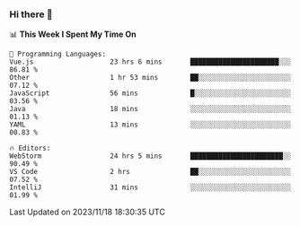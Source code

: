 ### Hi there 👋

<!--
**asdf12303116/asdf12303116** is a ✨ _special_ ✨ repository because its `README.md` (this file) appears on your GitHub profile.

Here are some ideas to get you started:

- 🔭 I’m currently working on ...
- 🌱 I’m currently learning ...
- 👯 I’m looking to collaborate on ...
- 🤔 I’m looking for help with ...
- 💬 Ask me about ...
- 📫 How to reach me: ...
- 😄 Pronouns: ...
- ⚡ Fun fact: ...
-->

<!--START_SECTION:waka-->
📊 **This Week I Spent My Time On** 

```text
💬 Programming Languages: 
Vue.js                   23 hrs 6 mins       ██████████████████████░░░   86.81 % 
Other                    1 hr 53 mins        ██░░░░░░░░░░░░░░░░░░░░░░░   07.12 % 
JavaScript               56 mins             █░░░░░░░░░░░░░░░░░░░░░░░░   03.56 % 
Java                     18 mins             ░░░░░░░░░░░░░░░░░░░░░░░░░   01.13 % 
YAML                     13 mins             ░░░░░░░░░░░░░░░░░░░░░░░░░   00.83 % 

🔥 Editors: 
WebStorm                 24 hrs 5 mins       ███████████████████████░░   90.49 % 
VS Code                  2 hrs               ██░░░░░░░░░░░░░░░░░░░░░░░   07.52 % 
IntelliJ                 31 mins             ░░░░░░░░░░░░░░░░░░░░░░░░░   01.99 % 
```


 Last Updated on 2023/11/18 18:30:35 UTC
<!--END_SECTION:waka-->

